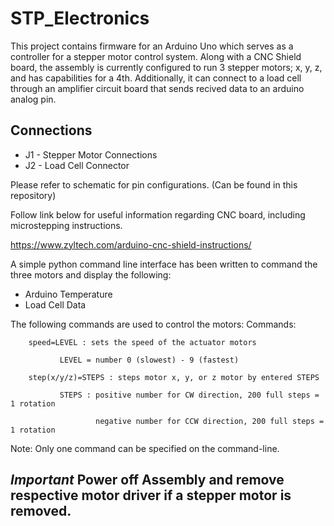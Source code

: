 # STP_Electronics
This project contains firmware for an Arduino Uno which serves as a controller for a stepper motor control system. 
Along with a CNC Shield board, the assembly is currently configured to run 3 stepper motors; x, y, z, and has capabilities for a 4th. 
Additionally, it can connect to a load cell through an amplifier circuit board that sends recived data to an arduino analog pin. 

## Connections
* J1 - Stepper Motor Connections
* J2 - Load Cell Connector

Please refer to schematic for pin configurations. (Can be found in this repository)


Follow link below for useful information regarding CNC board, including microstepping instructions. 

https://www.zyltech.com/arduino-cnc-shield-instructions/


A simple python command line interface has been written to command the three motors and display the following:

* Arduino Temperature
* Load Cell Data


The following commands are used to control the motors:
Commands:

        speed=LEVEL : sets the speed of the actuator motors

               LEVEL = number 0 (slowest) - 9 (fastest)

        step(x/y/z)=STEPS : steps motor x, y, or z motor by entered STEPS 

               STEPS : positive number for CW direction, 200 full steps = 1 rotation

                       negative number for CCW direction, 200 full steps = 1 rotation

Note: Only one command can be specified on the command-line.



## *Important* Power off Assembly and remove respective motor driver if a stepper motor is removed.

